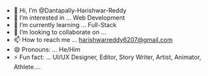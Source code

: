 - 👋 Hi, I’m @Dantapally-Harishwar-Reddy
- 👀 I’m interested in ... Web Development
- 🌱 I’m currently learning ... Full-Stack
- 💞️ I’m looking to collaborate on ...
- 📫 How to reach me ... harishwarreddy6207@gmail.com
- 😄 Pronouns: ... He/Him
- ⚡ Fun fact: ... UI/UX Designer, Editor, Story Writer, Artist, Animator, Athlete....

<!---
Dantapally-Harishwar-Reddy/Dantapally-Harishwar-Reddy is a ✨ special ✨ repository because its `README.md` (this file) appears on your GitHub profile.
You can click the Preview link to take a look at your changes.
--->
